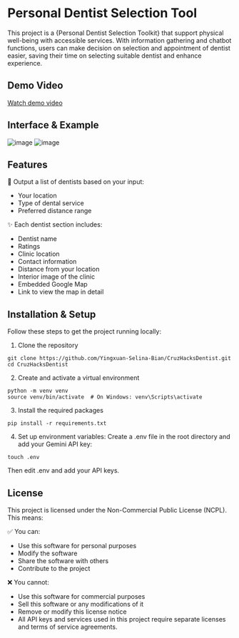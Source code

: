 # Personal Dentist Selection Tool
This project is a {Personal Dentist Selection Toolkit} that support physical well-being with accessible services.
With information gathering and chatbot functions, users can make decision on selection and appointment of dentist easier, saving their time on selecting suitable dentist and enhance experience.

## Demo Video
[Watch demo video]([https://youtu.be/VIDEO_ID](https://youtu.be/O1PMXHoB6uY))


## Interface & Example
![image](https://github.com/user-attachments/assets/8d80abec-84d1-4ed2-9caf-57f3a1b92ee1)
![image](https://github.com/user-attachments/assets/58caab88-8253-462f-b682-832b24d50649)

## Features
📍 Output a list of dentists based on your input:
- Your location
- Type of dental service
- Preferred distance range

✨ Each dentist section includes:
- Dentist name
- Ratings
- Clinic location
- Contact information
- Distance from your location
- Interior image of the clinic
- Embedded Google Map
- Link to view the map in detail


## Installation & Setup
Follow these steps to get the project running locally:

1. Clone the repository

```
git clone https://github.com/Yingxuan-Selina-Bian/CruzHacksDentist.git
cd CruzHacksDentist
```
2. Create and activate a virtual environment

```
python -m venv venv
source venv/bin/activate  # On Windows: venv\Scripts\activate
```
3. Install the required packages

```
pip install -r requirements.txt
```
4. Set up environment variables: 
Create a .env file in the root directory and add your Gemini API key:

```
touch .env
```
Then edit .env and add your API keys.




## License
This project is licensed under the Non-Commercial Public License (NCPL). This means:

✅ You can:
- Use this software for personal purposes
- Modify the software
- Share the software with others
- Contribute to the project

❌ You cannot:
- Use this software for commercial purposes
- Sell this software or any modifications of it
- Remove or modify this license notice
- All API keys and services used in this project require separate licenses and terms of service agreements.
